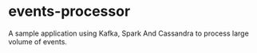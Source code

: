 # events-processor
A sample application using Kafka, Spark And Cassandra to process large volume of events.
